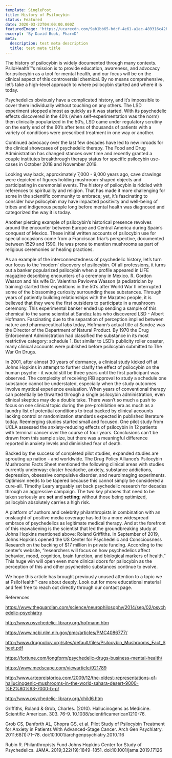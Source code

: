 ```yaml
---
template: SinglePost
title: History of Psilocybin
status: Featured
date: 2020-03-22T04:00:00.000Z
featuredImage: 'https://ucarecdn.com/9ab1bb65-bdcf-4e61-a1ac-489316c42b13/'
excerpt: 'By David Book, PharmD'
meta:
  description: test meta description
  title: test meta title
---
```

The history of psilocybin is widely documented through many contexts. PsiloHealth™’s mission is to provide education, awareness, and advocacy for psilocybin as a tool for mental health, and our focus will be on the clinical aspect of this controversial chemical. By no means comprehensive, let’s take a high-level approach to where psilocybin started and where it is today. 



Psychedelics obviously have a complicated history, and it’s impossible to cover them individually without touching on any others. The LSD experiment stopped almost as quickly as it was started. With its psychedelic effects discovered in the 40’s (when self-experimentation was the norm) then clinically popularized in the 50’s, LSD came under regulatory scrutiny on the early end of the 60’s after tens of thousands of patients with a variety of conditions were prescribed treatment in one way or another. 



Continued advocacy over the last few decades have led to new inroads for the clinical showcases of psychedelic therapy. The Food and Drug Administration has changed stances over time and recently granted a couple institutes breakthrough therapy status for specific psilocybin use-cases in October 2018 and November 2019.



Looking way back, approximately 7,000 - 9,000 years ago, cave drawings were depicted of figures holding mushroom-shaped objects and participating in ceremonial events. The history of psilocybin is riddled with references to spirituality and religion. That has made it more challenging for some in the scientific community to embrace; yet, it’s fascinating to consider how psilocybin may have impacted positivity and well-being of tribes and indigenous people long before mental health was diagnosed and categorized the way it is today.  



Another piercing example of psilocybin’s historical presence revolves around the encounter between Europe and Central America during Spain’s conquest of Mexico. These initial written accounts of psilocybin use for special occasions come from a Franciscan friar’s perspective, documented between 1529 and 1590. He was prone to mention mushrooms as part of religious ceremonies or healing practices. 



As an example of the interconnectedness of psychedelic history, let’s turn our focus to the ‘modern’ discovery of psilocybin. Of all professions, it turns out a banker popularized psilocybin when a profile appeared in LIFE magazine describing encounters of a ceremony in Mexico. R. Gordon Wasson and his wife Dr. Valentina Pavlovna Wasson (a pediatrician by training) started their expeditions in the 50’s after World War II interrupted some of the blossoming curiosity surrounding these substances. Through years of patiently building relationships with the Mazatec people, it is believed that they were the first outsiders to participate in a mushroom ceremony. This experimental banker ended up sending a sample of this chemical to the same scientist at Sandoz labs who discovered LSD - Albert Hofmann. Fascinating due to the separation of perception implied between nature and pharmaceutical labs today, Hofmann’s actual title at Sandoz was the Director of the Department of Natural Product. By 1970 the Drug Enforcement Administration had classified the substance in its most restrictive category: schedule 1. But similar to LSD’s publicity roller coaster, many clinical accounts were published before psilocybin submitted to The War On Drugs. 



In 2001, after almost 30 years of dormancy, a clinical study kicked off at Johns Hopkins in attempt to further clarify the effect of psilocybin on the human psyche - it would still be three years until the first participant was observed. The complexity of receiving IRB approval to study a schedule one substance cannot be understated, especially when the study outcomes involve mystical experience evaluation. When years of conventional therapy can potentially be thwarted through a single psilocybin administration, even clinical skeptics may do a double take. There wasn’t so much a push to focus on one clinical topic during the pre-prohibition era as much as a laundry list of potential conditions to treat backed by clinical accounts lacking control or randomization standards expected in published literature today. Reemerging studies started small and focused. One pilot study from UCLA assessed the anxiety-reducing effects of psilocybin in 12 patients with terminal cancer over the course of four years. Conclusions can’t be drawn from this sample size, but there was a meaningful difference reported in anxiety levels and diminished fear of death. 



Backed by the success of completed pilot studies, expanded studies are sprouting up nation - and worldwide. The Drug Policy Alliance’s Psilocybin Mushrooms Facts Sheet mentioned the following clinical areas with studies currently underway: cluster headache, anxiety, substance addictions, depression, obsessive compulsive disorder, and neuroimaging experiments. Optimism needs to be tapered because this cannot simply be considered a cure-all. Timothy Leary arguably set back psychedelic research for decades through an aggressive campaign. The two key phrases that need to be taken seriously are **set** and **setting**; without those being optimized, psilocybin absolutely carries a high risk. 

A platform of authors and celebrity philanthropists in combination with an onslaught of positive media coverage has led to a more widespread embrace of psychedelics as legitimate medical therapy. And at the forefront of this reawakening is the scientist that led the groundbreaking study at Johns Hopkins mentioned above: Roland Griffiths. In September of 2019, Johns Hopkins opened the US Center for Psychedelic and Consciousness Research on the backing of $17 million in private funding. According to the center’s website, “researchers will focus on how psychedelics affect behavior, mood, cognition, brain function, and biological markers of health.” This huge win will open even more clinical doors for psilocybin as the perception of this and other psychedelic substances continue to evolve.   

We hope this article has brought previously unused attention to a topic we at PsiloHealth™ care about deeply. Look out for more educational material and feel free to reach out directly through our contact page.  



References

https://www.theguardian.com/science/neurophilosophy/2014/sep/02/psychedelic-psychiatry

http://www.psychedelic-library.org/hofmann.htm

https://www.ncbi.nlm.nih.gov/pmc/articles/PMC4086777/

http://www.drugpolicy.org/sites/default/files/Psilocybin_Mushrooms_Fact_Sheet.pdf

https://fortune.com/longform/psychedelic-drugs-business-mental-health/

https://www.medscape.com/viewarticle/921789

http://www.artepreistorica.com/2009/12/the-oldest-representations-of-hallucinogenic-mushrooms-in-the-world-sahara-desert-9000-%E2%80%93-7000-b-p/

http://www.psychedelic-library.org/child6.htm

Griffiths, Roland & Grob, Charles. (2010). Hallucinogens as Medicine. Scientific American. 303. 76-9. 10.1038/scientificamerican1210-76. 

Grob CS, Danforth AL, Chopra GS, et al. Pilot Study of Psilocybin Treatment for Anxiety in Patients With Advanced-Stage Cancer. Arch Gen Psychiatry. 2011;68(1):71–78. doi:10.1001/archgenpsychiatry.2010.116

Rubin R. Philanthropists Fund Johns Hopkins Center for Study of Psychedelics. JAMA. 2019;322(19):1849–1851. doi:10.1001/jama.2019.17126
